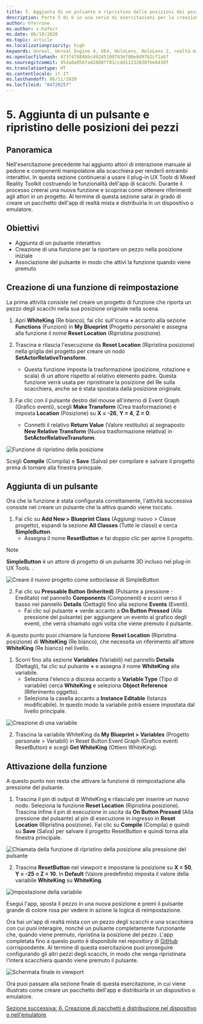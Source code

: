 ```yaml
---
title: 5. Aggiunta di un pulsante e ripristino delle posizioni dei pezzi
description: Parte 5 di 6 in una serie di esercitazioni per la creazione di una semplice app di scacchi con Unreal Engine 4 e il plug-in UX Tools di Mixed Reality Toolkit
author: hferrone
ms.author: v-haferr
ms.date: 06/10/2020
ms.topic: article
ms.localizationpriority: high
keywords: Unreal, Unreal Engine 4, UE4, HoloLens, HoloLens 2, realtà mista, esercitazione, guida introduttiva, mrtk, uxt, UX Tools, documentazione
ms.openlocfilehash: 473f47884bbc492451007436f80e8d9762cf1ab7
ms.sourcegitcommit: 45da0a056fa42088ff81ccdd11232830fbe8430f
ms.translationtype: HT
ms.contentlocale: it-IT
ms.lasthandoff: 06/11/2020
ms.locfileid: "84720257"
---
```

# <a name="5-adding-a-button--resetting-piece-locations"></a>5. Aggiunta di un pulsante e ripristino delle posizioni dei pezzi


## <a name="overview"></a>Panoramica

Nell'esercitazione precedente hai aggiunto attori di interazione manuale al pedone e componenti manipolatore alla scacchiera per renderli entrambi interattivi. In questa sezione continuerai a usare il plug-in UX Tools di Mixed Reality Toolkit costruendo le funzionalità dell'app di scacchi. Durante il processo creerai una nuova funzione e scoprirai come ottenere riferimenti agli attori in un progetto. Al termine di questa sezione sarai in grado di creare un pacchetto dell'app di realtà mista e distribuirla in un dispositivo o emulatore.

## <a name="objectives"></a>Obiettivi

* Aggiunta di un pulsante interattivo
* Creazione di una funzione per la riportare un pezzo nella posizione iniziale
* Associazione del pulsante in modo che attivi la funzione quando viene premuto

## <a name="creating-a-reset-function"></a>Creazione di una funzione di reimpostazione
La prima attività consiste nel creare un progetto di funzione che riporta un pezzo degli scacchi nella sua posizione originale nella scena. 

1.  Apri **WhiteKing** (Re bianco), fai clic sull'icona **+** accanto alla sezione **Functions** (Funzioni) in **My Blueprint** (Progetto personale) e assegna alla funzione il nome **Reset Location** (Ripristina posizione). 

2.  Trascina e rilascia l'esecuzione da **Reset Location** (Ripristina posizione) nella griglia del progetto per creare un nodo **SetActorRelativeTransform**. 
    * Questa funzione imposta la trasformazione (posizione, rotazione e scala) di un attore rispetto al relativo elemento padre. Questa funzione verrà usata per ripristinare la posizione del Re sulla scacchiera, anche se è stata spostata dalla posizione originale. 
    
3. Fai clic con il pulsante destro del mouse all'interno di Event Graph (Grafico eventi), scegli **Make Transform** (Crea trasformazione) e imposta **Location** (Posizione) su **X = -26**, **Y = 4**, **Z = 0**.
    * Connetti il relativo **Return Value** (Valore restituito) al segnaposto **New Relative Transform** (Nuova trasformazione relativa) in **SetActorRelativeTransform**. 

![Funzione di ripristino della posizione](images/unreal-uxt/5-function.PNG)

Scegli **Compile** (Compila) e **Save** (Salva) per compilare e salvare il progetto prima di tornare alla finestra princpale. 


## <a name="adding-a-button"></a>Aggiunta di un pulsante
Ora che la funzione è stata configurata correttamente, l'attività successiva consiste nel creare un pulsante che la attiva quando viene toccato. 

1.  Fai clic su **Add New > Blueprint Class** (Aggiungi nuovo > Classe progetto), espandi la sezione **All Classes** (Tutte le classi) e cerca **SimpleButton**. 
    * Assegna il nome **ResetButton** e fai doppio clic per aprire il progetto.

> [!NOTE]
> **SimpleButton** è un attore di progetto di un pulsante 3D incluso nel plug-in UX Tools. . 

![Creare il nuovo progetto come sottoclasse di SimpleButton](images/unreal-uxt/5-subclass.PNG)

2. Fai clic su **Pressable Button (Inherited)** (Pulsante a pressione - Ereditato) nel pannello **Components** (Componenti) e scorri verso il basso nel pannello **Details** (Dettagli) fino alla sezione **Events** (Eventi). 
    * Fai clic sul pulsante **+** verde accanto a **On Button Pressed** (Alla pressione del pulsante) per aggiungere un evento al grafico degli eventi, che verrà chiamato ogni volta che viene premuto il pulsante. 
    
A questo punto puoi chiamare la funzione **Reset Location** (Ripristina posizione) di **WhiteKing** (Re bianco), che necessita un riferimento all'attore **WhiteKing** (Re bianco) nel livello. 

1.  Scorri fino alla sezione **Variables** (Variabili) nel pannello **Details** (Dettagli), fai clic sul pulsante **+** e assegna il nome **WhiteKing** alla variabile. 
    * Seleziona l'elenco a discesa accanto a **Variable Type** (Tipo di variabile) cerca **WhiteKing** e seleziona **Object Reference** (Riferimento oggetto). 
    * Seleziona la casella accanto a **Instance Editable** (Istanza modificabile). In questo modo la variabile potrà essere impostata dal livello principale. 

![Creazione di una variabile](images/unreal-uxt/5-var.PNG)

2.  Trascina la variabile WhiteKing da **My Blueprint > Variables** (Progetto personale > Variabili) in Reset Button Event Graph (Grafico eventi ResetButton) e scegli **Get WhiteKing** (Ottieni WhiteKing). 

## <a name="firing-the-function"></a>Attivazione della funzione
A questo punto non resta che attivare la funzione di reimpostazione alla pressione del pulsante.

1.  Trascina il pin di output di WhiteKing e rilascialo per inserire un nuovo nodo. Seleziona la funzione **Reset Location** (Ripristina posizione). Trascina infine il pin di esecuzione in uscita da **On Button Pressed** (Alla pressione del pulsante) al pin di esecuzione in ingresso in **Reset Location** (Ripristina posizione). Fai clic su **Compile** (Compila) e quindi su **Save** (Salva) per salvare il progetto ResetButton e quindi torna alla finestra principale. 

![Chiamata della funzione di ripristino della posizione alla pressione del pulsante](images/unreal-uxt/5-callresetloc.PNG)

2.  Trascina **ResetButton** nel viewport e impostane la posizione su **X = 50**, **Y = -25** e **Z = 10**. In **Default** (Valore predefinito) imposta il valore della variabile **WhiteKing** su **WhiteKing**.

![Impostazione della variabile](images/unreal-uxt/5-buttonlevel.PNG)

Esegui l'app, sposta il pezzo in una nuova posizione e premi il pulsante grande di colore rosa per vedere in azione la logica di reimpostazione.

Ora hai un'app di realtà mista con un pezzo degli scacchi e una scacchiera con cui puoi interagire, nonché un pulsante completamente funzionante che, quando viene premuto, ripristina la posizione del pezzo. L'app completata fino a questo punto è disponibile nel repository di [GitHub](https://github.com/microsoft/MixedReality-Unreal-Samples/tree/master/ChessApp) corrispondente. Al termine di questa esercitazione puoi proseguire configurando gli altri pezzi degli scacchi, in modo che venga ripristinata l'intera scacchiera quando viene premuto il pulsante.

![Schermata finale in viewport](images/unreal-uxt/5-endscene.PNG)

Ora puoi passare alla sezione finale di questa esercitazione, in cui viene illustrato come creare un pacchetto dell'app e distribuirla in un dispositivo o emulatore.

[Sezione successiva: 6. Creazione di pacchetti e distribuzione nel dispositivo o nell'emulatore](unreal-uxt-ch6.md)
